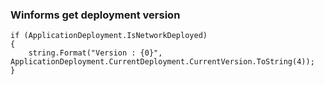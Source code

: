 ### Winforms get deployment version
    if (ApplicationDeployment.IsNetworkDeployed) 
    {
        string.Format("Version : {0}", ApplicationDeployment.CurrentDeployment.CurrentVersion.ToString(4));
    }
